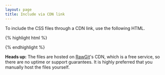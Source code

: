 ```yaml
---
layout: page
title: Include via CDN link
---
```


To include the CSS files through a CDN link, use the following HTML.

{% highlight html %}
<link rel="stylesheet" type="text/css" media="screen" href="https://cdn.rawgit.com/resir014/Clear-Sans-Webfont/v1.0.1/css/clear-sans.css">
{% endhighlight %}

**Heads up:** The files are hosted on [RawGit](https://rawgit.com/)'s CDN, which is a free service, so there are no uptime or support guarantees. It is highly preferred that you manually host the files yourself.
